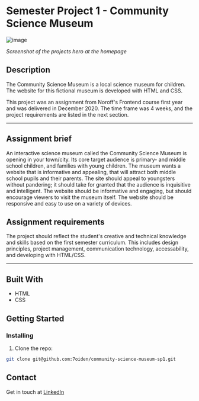 # Semester Project 1 - Community Science Museum

![image](https://res.cloudinary.com/dhd2paq70/image/upload/v1659102878/CMS_pmbnsc.png)

_Screenshot of the projects hero at the homepage_

## Description

The Community Science Museum is a local science museum for children. The website for this fictional museum is developed with HTML and CSS.

This project was an assignment from Noroff's Frontend course first year and was delivered in December 2020. The time frame was 4 weeks, and the project requirements are listed in the next section.

<hr/>

## Assignment brief

An interactive science museum called the Community Science Museum is opening in your town/city. Its core target audience is primary- and middle school children, and families with young children. The museum wants a website that is informative and appealing, that will attract both middle school pupils and their parents. The site should appeal to youngsters without pandering; it should take for granted that the audience is inquisitive and intelligent. The website should be informative and engaging, but should encourage viewers to visit the museum itself. The website should be responsive and easy to use on a variety of devices.

## Assignment requirements

The project should reflect the student's creative and technical knowledge and skills based on the first semester curriculum. This includes design principles, project management, communication technology, accessability, and developing with HTML/CSS.

<hr/>

## Built With

- HTML
- CSS

## Getting Started

### Installing

1. Clone the repo:

```bash
git clone git@github.com:7oiden/community-science-museum-sp1.git
```

## Contact

Get in touch at [LinkedIn](https://www.linkedin.com/in/tommy-j-16b56678/)
